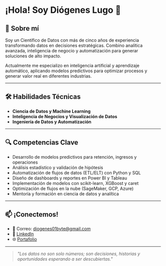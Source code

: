 # ¡Hola! Soy Diógenes Lugo 👋

## 🧠 Sobre mí

Soy un Científico de Datos con más de cinco años de experiencia transformando datos en decisiones estratégicas. Combino analítica avanzada, inteligencia de negocio y automatización para generar soluciones de alto impacto.

Actualmente me especializo en inteligencia artificial y aprendizaje automático, aplicando modelos predictivos para optimizar procesos y generar valor real en diferentes industrias.

---

## 🛠 Habilidades Técnicas

- **Ciencia de Datos y Machine Learning**  
- **Inteligencia de Negocios y Visualización de Datos**  
- **Ingeniería de Datos y Automatización**

---

## 🔍 Competencias Clave

- Desarrollo de modelos predictivos para retención, ingresos y operaciones
- Análisis estadístico y validación de hipótesis
- Automatización de flujos de datos (ETL/ELT) con Python y SQL
- Diseño de dashboards y reportes en Power BI y Tableau
- Implementación de modelos con scikit-learn, XGBoost y caret
- Optimización de flujos en la nube (SageMaker, GCP, Azure)
- Mentoría y formación en ciencia de datos y analítica

---

## 📫 ¡Conectemos!

- 📧 Correo: diogenes01byte@gmail.com  
- 💼 [LinkedIn](https://www.linkedin.com/in/diogenes-lugo)  
- 🌐 [Portafolio](diogeneslugo.me) <!-- Reemplaza con tu link real -->

---

> *"Los datos no son solo números; son decisiones, historias y oportunidades esperando a ser descubiertas."*


